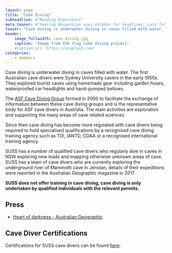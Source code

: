 ```yaml
---
layout: page
title: "Cave Diving"
subheadline: #"Reading Experience"
meta_teaser: #"Feeling Responsive uses Volkhov for headlines, Lato for everything else and if you are in need to show some code, it will be in Lucida Console."
teaser: "Cave diving is underwater diving in caves filled with water. The first Australian cave divers were Sydney University cavers in the early 1950s."
header:
    image_fullwidth: cave_diving.jpg
    caption: 'Image from the Slug Lake diving project.'
    #caption_url: https://unsplash.com/
categories:
    - members
---
```


Cave diving is underwater diving in caves filled with water. The first Australian cave divers were Sydney University cavers in the early 1950s. They explored tourist caves using homemade gear including garden hoses, waterproofed car headlights and hand-pumped bellows.


The [ASF Cave Diving Group](https://cdg.caves.org.au/) formed in 2000 to facilitate the exchange of information between these cave diving groups and is the representative body for ASF cave divers in Australia. The main activities are exploration and supporting the many areas of cave related sciences.


Since then cave diving has become more regulated with cave divers being required to hold specialised qualifications by a recognised cave diving training agency such as TDI, IANTD, CDAA or a recognised international training agency.


SUSS has a number of qualified cave divers who regularly dive in caves in NSW exploring new leads and mapping otherwise unknown areas of cave. SUSS has a team of cave divers who are currently exploring the underground river of Mammoth cave in Jenolan, details of their expeditions were reported in the Australian Geographic magazine in 2017.

**SUSS does not offer training in cave diving, cave diving is only undertaken by qualified individuals with the relevant permits.**

## Press

- [Heart of darkness - Australian Geographic](http://www.australiangeographic.com.au/topics/adventure/2017/05/jenolan-caves)

## Cave Diver Certifications

Certifications for SUSS cave divers can be found [here](https://www.dropbox.com/sh/b4kckz5cugy03bm/AADiiKMlU0RnSevTChHSZQoRa?dl=0).
